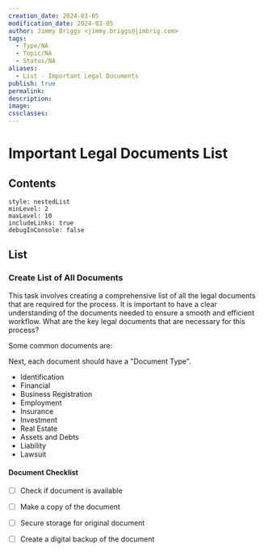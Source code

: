 ```yaml
---
creation_date: 2024-03-05
modification_date: 2024-03-05
author: Jimmy Briggs <jimmy.briggs@jimbrig.com>
tags:
  - Type/NA
  - Topic/NA
  - Status/NA
aliases:
  - List - Important Legal Documents
publish: true
permalink:
description:
image:
cssclasses:
---
```


# Important Legal Documents List

## Contents

```table-of-contents
style: nestedList
minLevel: 2
maxLevel: 10
includeLinks: true
debugInConsole: false
```

## List

### Create List of All Documents

This task involves creating a comprehensive list of all the legal documents that are required for the process. It is important to have a clear understanding of the documents needed to ensure a smooth and efficient workflow. What are the key legal documents that are necessary for this process?

Some common documents are:

Next, each document should have a "Document Type".

- Identification
- Financial
- Business Registration
- Employment
- Insurance
- Investment
- Real Estate
- Assets and Debts
- Liability
- Lawsuit

#### Document Checklist

- [ ] Check if document is available
- [ ] Make a copy of the document
- [ ] Secure storage for original document
- [ ] Create a digital backup of the document

